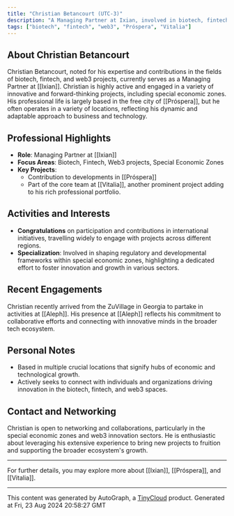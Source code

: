 ```yaml
---
title: "Christian Betancourt (UTC-3)"
description: "A Managing Partner at Ixian, involved in biotech, fintech, web3 projects, and special economic zones."
tags: ["biotech", "fintech", "web3", "Próspera", "Vitalia"]
---
```


## About Christian Betancourt
Christian Betancourt, noted for his expertise and contributions in the fields of biotech, fintech, and web3 projects, currently serves as a Managing Partner at [[Ixian]]. Christian is highly active and engaged in a variety of innovative and forward-thinking projects, including special economic zones. His professional life is largely based in the free city of [[Próspera]], but he often operates in a variety of locations, reflecting his dynamic and adaptable approach to business and technology. 

## Professional Highlights
- **Role**: Managing Partner at [[Ixian]]
- **Focus Areas**: Biotech, Fintech, Web3 projects, Special Economic Zones
- **Key Projects**:
  - Contribution to developments in [[Próspera]]
  - Part of the core team at [[Vitalia]], another prominent project adding to his rich professional portfolio.

## Activities and Interests
- **Congratulations** on participation and contributions in international initiatives, travelling widely to engage with projects across different regions.
- **Specialization**: Involved in shaping regulatory and developmental frameworks within special economic zones, highlighting a dedicated effort to foster innovation and growth in various sectors.
  
## Recent Engagements
Christian recently arrived from the ZuVillage in Georgia to partake in activities at [[Aleph]]. His presence at [[Aleph]] reflects his commitment to collaborative efforts and connecting with innovative minds in the broader tech ecosystem.

## Personal Notes
- Based in multiple crucial locations that signify hubs of economic and technological growth.
- Actively seeks to connect with individuals and organizations driving innovation in the biotech, fintech, and web3 spaces.

## Contact and Networking
Christian is open to networking and collaborations, particularly in the special economic zones and web3 innovation sectors. He is enthusiastic about leveraging his extensive experience to bring new projects to fruition and supporting the broader ecosystem's growth.

---

For further details, you may explore more about [[Ixian]], [[Próspera]], and [[Vitalia]].

---
This content was generated by AutoGraph, a [TinyCloud](https://tinycloud.xyz/) product.
Generated at Fri, 23 Aug 2024 20:58:27 GMT